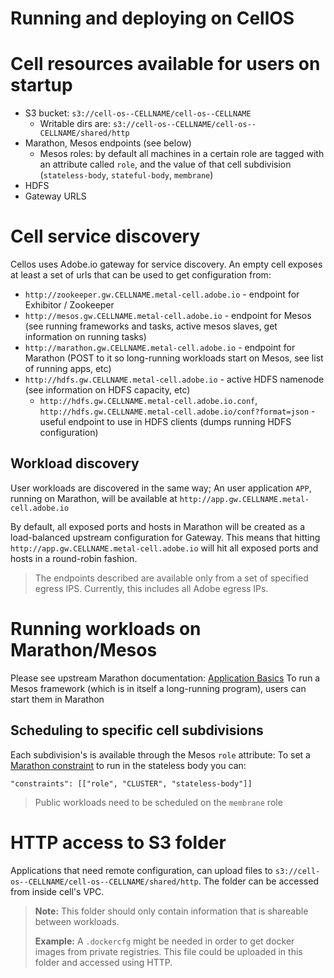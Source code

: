 # Running and deploying on CellOS

# Cell resources available for users on startup

* S3 bucket: `s3://cell-os--CELLNAME/cell-os--CELLNAME`
    * Writable dirs are: `s3://cell-os--CELLNAME/cell-os--CELLNAME/shared/http`
* Marathon, Mesos endpoints (see below)
    * Mesos roles: by default all machines in a certain role are tagged with an attribute called `role`, and the value of that cell subdivision (`stateless-body`, `stateful-body`, `membrane`)
* HDFS
* Gateway URLS

# Cell service discovery

Cellos uses Adobe.io gateway for service discovery.
An empty cell exposes at least a set of urls that can be used to get configuration from:

* `http://zookeeper.gw.CELLNAME.metal-cell.adobe.io` - endpoint for Exhibitor / Zookeeper
* `http://mesos.gw.CELLNAME.metal-cell.adobe.io` - endpoint for Mesos (see running frameworks and tasks, active mesos slaves, get information on running tasks)
* `http://marathon.gw.CELLNAME.metal-cell.adobe.io` - endpoint for Marathon (POST to it so long-running workloads start on Mesos, see list of running apps, etc)
* `http://hdfs.gw.CELLNAME.metal-cell.adobe.io` - active HDFS namenode (see information on HDFS capacity, etc)
    * `http://hdfs.gw.CELLNAME.metal-cell.adobe.io.conf`, `http://hdfs.gw.CELLNAME.metal-cell.adobe.io/conf?format=json` - useful endpoint to use in HDFS clients (dumps running HDFS configuration)

## Workload discovery

User workloads are discovered in the same way; 
An user application `APP`, running on Marathon, will be available at `http://app.gw.CELLNAME.metal-cell.adobe.io`

By default, all exposed ports and hosts in Marathon will be created as a load-balanced upstream configuration for Gateway. 
This means that hitting `http://app.gw.CELLNAME.metal-cell.adobe.io` will hit all exposed ports and hosts in a round-robin fashion.

> The endpoints described are available only from a set of specified egress IPS.
> Currently, this includes all Adobe egress IPs.

# Running workloads on Marathon/Mesos

Please see upstream Marathon documentation: [Application Basics](https://mesosphere.github.io/marathon/docs/application-basics.html)
To run a Mesos framework (which is in itself a long-running program), users can start them in Marathon

## Scheduling to specific cell subdivisions

Each subdivision's is available through the Mesos `role` attribute:
To set a [Marathon constraint](https://github.com/mesosphere/marathon/blob/master/docs/docs/constraints.md)
to run in the stateless body you can:

    "constraints": [["role", "CLUSTER", "stateless-body"]]

> Public workloads need to be scheduled on the `membrane` role

# HTTP access to S3 folder

Applications that need remote configuration, can upload files to `s3://cell-os--CELLNAME/cell-os--CELLNAME/shared/http`. The folder can be accessed from inside cell's VPC. 

> **Note:** This folder should only contain information that is shareable between workloads.
> 
> **Example:** A `.dockercfg` might be needed in order to get docker images from private registries. This file could be uploaded in this folder and accessed using HTTP.
